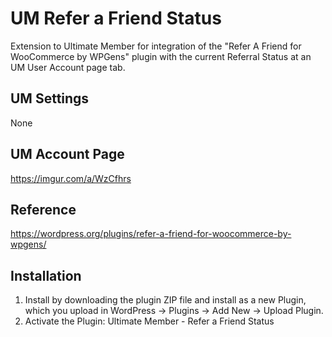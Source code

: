 # UM Refer a Friend Status
Extension to Ultimate Member for integration of the "Refer A Friend for WooCommerce by WPGens" plugin with the current Referral Status at an UM User Account page tab.

## UM Settings
None

## UM Account Page
https://imgur.com/a/WzCfhrs

## Reference
https://wordpress.org/plugins/refer-a-friend-for-woocommerce-by-wpgens/

## Installation
1. Install by downloading the plugin ZIP file and install as a new Plugin, which you upload in WordPress -> Plugins -> Add New -> Upload Plugin.
2. Activate the Plugin: Ultimate Member - Refer a Friend Status
